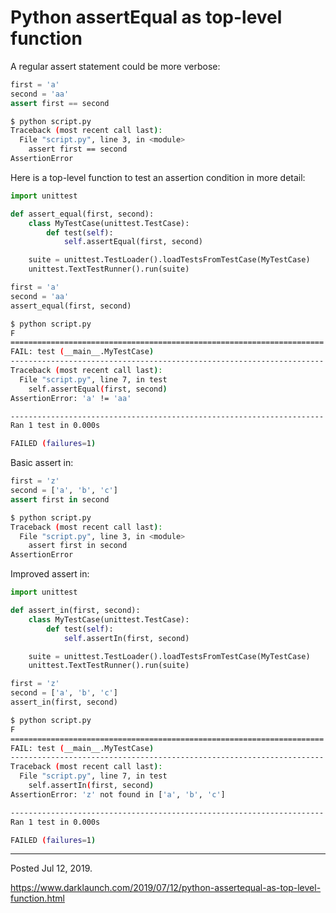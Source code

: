 # Python assertEqual as top-level function

A regular assert statement could be more verbose:

```python
first = 'a'
second = 'aa'
assert first == second
```

```bash
$ python script.py
Traceback (most recent call last):
  File "script.py", line 3, in <module>
    assert first == second
AssertionError
```

Here is a top-level function to test an assertion condition in more detail:

```python
import unittest

def assert_equal(first, second):
    class MyTestCase(unittest.TestCase):
        def test(self):
            self.assertEqual(first, second)

    suite = unittest.TestLoader().loadTestsFromTestCase(MyTestCase)
    unittest.TextTestRunner().run(suite)

first = 'a'
second = 'aa'
assert_equal(first, second)
```

```bash
$ python script.py
F
======================================================================
FAIL: test (__main__.MyTestCase)
----------------------------------------------------------------------
Traceback (most recent call last):
  File "script.py", line 7, in test
    self.assertEqual(first, second)
AssertionError: 'a' != 'aa'

----------------------------------------------------------------------
Ran 1 test in 0.000s

FAILED (failures=1)
```

Basic assert in:

```python
first = 'z'
second = ['a', 'b', 'c']
assert first in second
```

```bash
$ python script.py
Traceback (most recent call last):
  File "script.py", line 3, in <module>
    assert first in second
AssertionError
```

Improved assert in:

```python
import unittest

def assert_in(first, second):
    class MyTestCase(unittest.TestCase):
        def test(self):
            self.assertIn(first, second)

    suite = unittest.TestLoader().loadTestsFromTestCase(MyTestCase)
    unittest.TextTestRunner().run(suite)

first = 'z'
second = ['a', 'b', 'c']
assert_in(first, second)
```

```bash
$ python script.py
F
======================================================================
FAIL: test (__main__.MyTestCase)
----------------------------------------------------------------------
Traceback (most recent call last):
  File "script.py", line 7, in test
    self.assertIn(first, second)
AssertionError: 'z' not found in ['a', 'b', 'c']

----------------------------------------------------------------------
Ran 1 test in 0.000s

FAILED (failures=1)
```

---

Posted Jul 12, 2019.

https://www.darklaunch.com/2019/07/12/python-assertequal-as-top-level-function.html